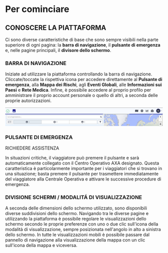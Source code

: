 # Per cominciare

## CONOSCERE LA PIATTAFORMA

Ci sono diverse caratteristiche di base che sono sempre visibili nella parte superiore di ogni pagina: la **barra di navigazione**, il **pulsante di emergenza** e, nelle pagine principali, il **divisore dello schermo**.

### BARRA DI NAVIGAZIONE

Iniziate ad utilizzare la piattaforma controllando la barra di navigazione. Cliccate/toccate la rispettiva icona per accedere direttamente al **Pulsante di emergenza**, alla **Mappa dei Rischi**, agli **Eventi Globali**, alle **Informazioni sui Paesi** e **Rete Medica**. Infine, è possibile accedere al proprio profilo per amministrare il proprio account personale o quello di altri, a seconda delle proprie autorizzazioni.

![](.gitbook/assets/getting-started_img01%20%285%29.jpg)

### **PULSANTE DI EMERGENZA** 

RICHIEDERE ASSISTENZA

In situazioni critiche, il viaggiatore può premere il pulsante e sarà automaticamente collegato con il Centro Operativo AXA designato.  Questa caratteristica è particolarmente importante per i viaggiatori che si trovano in una situazione; basta premere il pulsante per trasmettere immediatamente del viaggiatore alla Centrale Operativa e attivare le successive procedure di emergenza.

### DIVISIONE SCHERMI / MODALITÁ DI VISUALIZZAZIONE

A seconda delle dimensioni dello schermo utilizzato, sono disponibili diverse suddivisioni dello schermo. Navigando tra le diverse pagine e utilizzando la piattaforma è possibile regolare le visualizzazioni dello schermo secondo le proprie preferenze con uno o due clic sull'icona della modalità di visualizzazione, sempre posizionata nell'angolo in alto a sinistra dello schermo. In tutte le visualizzazioni mobili è possibile passare dal pannello di navigazione alla visualizzazione della mappa con un clic sull'icona della mappa e viceversa.

